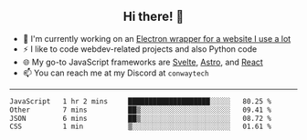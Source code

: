 <h2 align="center">Hi there! 👋</h2>

- 🔭 I'm currently working on an [Electron wrapper for a website I use a lot](https://github.com/ConwayTech-Dev/MyPolyPlus)
- ⚡ I like to code webdev-related projects and also Python code
- 🌐 My go-to JavaScript frameworks are [Svelte](https://svelte.dev/), [Astro](https://astro.build/), and [React](https://react.dev/)
- 📫 You can reach me at my Discord at <code>conwaytech</code>

***

<!--START_SECTION:waka-->

```txt
JavaScript   1 hr 2 mins     ████████████████████░░░░░   80.25 %
Other        7 mins          ██▒░░░░░░░░░░░░░░░░░░░░░░   09.41 %
JSON         6 mins          ██▒░░░░░░░░░░░░░░░░░░░░░░   08.72 %
CSS          1 min           ▒░░░░░░░░░░░░░░░░░░░░░░░░   01.61 %
```

<!--END_SECTION:waka-->
